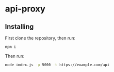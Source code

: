 # api-proxy

## Installing
First clone the repository, then run:
```bash
npm i
```
Then run:

```bash
node index.js -p 5000 -t https://example.com/api
```
